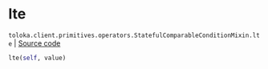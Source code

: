 # lte
`toloka.client.primitives.operators.StatefulComparableConditionMixin.lte` | [Source code](https://github.com/Toloka/toloka-kit/blob/v1.2.0/src/client/primitives/operators.py#L188)

```python
lte(self, value)
```


